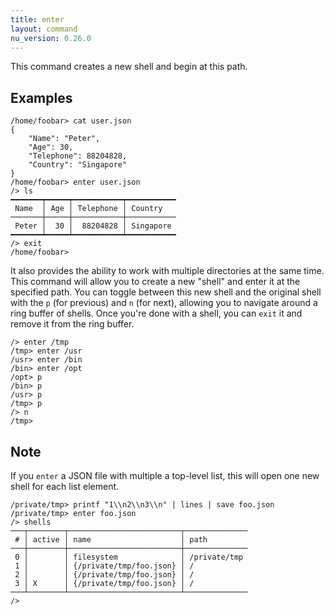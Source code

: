 ```yaml
---
title: enter
layout: command
nu_version: 0.26.0
---
```


This command creates a new shell and begin at this path.

## Examples

```shell
/home/foobar> cat user.json
{
    "Name": "Peter",
    "Age": 30,
    "Telephone": 88204828,
    "Country": "Singapore"
}
/home/foobar> enter user.json
/> ls
━━━━━━━┯━━━━━┯━━━━━━━━━━━┯━━━━━━━━━━━
 Name  │ Age │ Telephone │ Country
───────┼─────┼───────────┼───────────
 Peter │  30 │  88204828 │ Singapore
━━━━━━━┷━━━━━┷━━━━━━━━━━━┷━━━━━━━━━━━
/> exit
/home/foobar>
```

It also provides the ability to work with multiple directories at the same time. This command will allow you to create a new "shell" and enter it at the specified path. You can toggle between this new shell and the original shell with the `p` (for previous) and `n` (for next), allowing you to navigate around a ring buffer of shells. Once you're done with a shell, you can `exit` it and remove it from the ring buffer.

```shell
/> enter /tmp
/tmp> enter /usr
/usr> enter /bin
/bin> enter /opt
/opt> p
/bin> p
/usr> p
/tmp> p
/> n
/tmp>
```

## Note

If you `enter` a JSON file with multiple a top-level list, this will open one new shell for each list element.

```shell
/private/tmp> printf "1\\n2\\n3\\n" | lines | save foo.json
/private/tmp> enter foo.json
/> shells
───┬────────┬─────────────────────────┬──────────────
 # │ active │ name                    │ path
───┼────────┼─────────────────────────┼──────────────
 0 │        │ filesystem              │ /private/tmp
 1 │        │ {/private/tmp/foo.json} │ /
 2 │        │ {/private/tmp/foo.json} │ /
 3 │ X      │ {/private/tmp/foo.json} │ /
───┴────────┴─────────────────────────┴──────────────
/>
```
